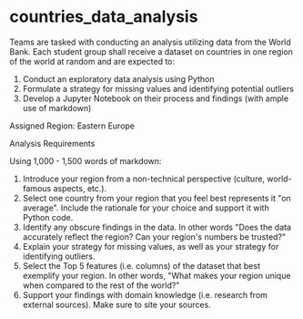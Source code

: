 # countries_data_analysis

Teams are tasked with conducting an analysis utilizing data from the World Bank. Each student group shall receive a dataset on countries in one region of the world at random and are expected to:

1. Conduct an exploratory data analysis using Python
2. Formulate a strategy for missing values and identifying potential outliers
3. Develop a Jupyter Notebook on their process and findings (with ample use of markdown) 

Assigned Region: Eastern Europe

Analysis Requirements

Using 1,000 - 1,500 words of markdown:

1. Introduce your region from a non-technical perspective (culture, world-famous aspects, etc.). 
2. Select one country from your region that you feel best represents it "on average". Include the rationale for your choice and support it with Python code.
3. Identify any obscure findings in the data. In other words "Does the data accurately reflect the region? Can your region's numbers be trusted?"
4. Explain your strategy for missing values, as well as your strategy for identifying outliers.
5. Select the Top 5 features (i.e. columns) of the dataset that best exemplify your region. In other words, "What makes your region unique when compared to the rest of the world?"
6. Support your findings with domain knowledge (i.e. research from external sources). Make sure to site your sources.

